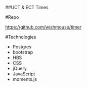 ##UCT & ECT Times


#Repo

https://github.com/wishmouse/timer

#Technologies

- Postgres
- bootstrap
- HBS
- CSS
- jQuery
- JavaScript
- moments.js






